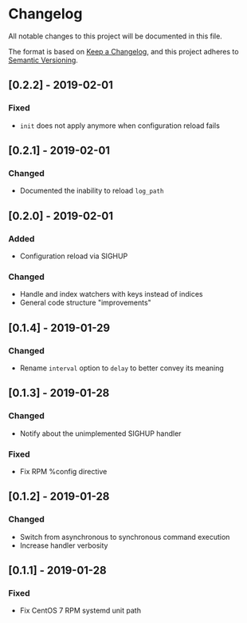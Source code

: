 <!-- markdownlint-disable MD024 -->

# Changelog

All notable changes to this project will be documented in this file.

The format is based on [Keep a Changelog](https://keepachangelog.com/en/1.0.0/),
and this project adheres to [Semantic Versioning](https://semver.org/spec/v2.0.0.html).

## [0.2.2] - 2019-02-01

### Fixed

- `init` does not apply anymore when configuration reload fails

## [0.2.1] - 2019-02-01

### Changed

- Documented the inability to reload `log_path`

## [0.2.0] - 2019-02-01

### Added

- Configuration reload via SIGHUP

### Changed

- Handle and index watchers with keys instead of indices
- General code structure "improvements"

## [0.1.4] - 2019-01-29

### Changed

- Rename `interval` option to `delay` to better convey its meaning

## [0.1.3] - 2019-01-28

### Changed

- Notify about the unimplemented SIGHUP handler

### Fixed

- Fix RPM %config directive

## [0.1.2] - 2019-01-28

### Changed

- Switch from asynchronous to synchronous command execution
- Increase handler verbosity

## [0.1.1] - 2019-01-28

### Fixed

- Fix CentOS 7 RPM systemd unit path
